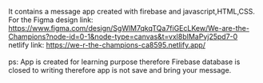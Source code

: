 It contains a message app created with firebase and javascript,HTML,CSS. <br/>
For the Figma design link: https://www.figma.com/design/SgWlM7qkqTQa7fiGEcLKew/We-are-the-Champions?node-id=0-1&node-type=canvas&t=vxl8bIMaPvj25pd7-0 <br/>
netlify link: https://we-r-the-champions-ca8595.netlify.app/ <br/>
<br/>
ps: App is created for learning purpose therefore Firebase database is closed to writing therefore app is not save and bring your message.
